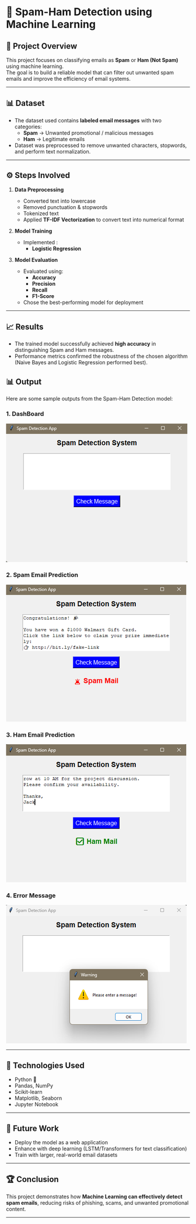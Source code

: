 # 📧 Spam-Ham Detection using Machine Learning

## 📌 Project Overview
This project focuses on classifying emails as **Spam** or **Ham (Not Spam)** using machine learning.  
The goal is to build a reliable model that can filter out unwanted spam emails and improve the efficiency of email systems.

---

## 📊 Dataset
- The dataset used contains **labeled email messages** with two categories:
  - **Spam** → Unwanted promotional / malicious messages  
  - **Ham** → Legitimate emails  
- Dataset was preprocessed to remove unwanted characters, stopwords, and perform text normalization.

---

## ⚙️ Steps Involved
1. **Data Preprocessing**
   - Converted text into lowercase
   - Removed punctuation & stopwords
   - Tokenized text
   - Applied **TF-IDF Vectorization** to convert text into numerical format

2. **Model Training**
   - Implemented :
     - **Logistic Regression**

3. **Model Evaluation**
   - Evaluated using:
     - **Accuracy**
     - **Precision**
     - **Recall**
     - **F1-Score**
   - Chose the best-performing model for deployment

---

## 📈 Results
- The trained model successfully achieved **high accuracy** in distinguishing Spam and Ham messages.
- Performance metrics confirmed the robustness of the chosen algorithm (Naive Bayes and Logistic Regression performed best).

## 📊 Output

Here are some sample outputs from the Spam-Ham Detection model:

### 1. DashBoard  
![Dashboard Preview](https://github.com/joshiBhavana/Spam-Ham-Detection/blob/main/Images/Dashboard.png)

### 2. Spam Email Prediction  
![Spam Email](https://github.com/joshiBhavana/Spam-Ham-Detection/blob/main/Images/Spam_output.png)

### 3. Ham Email Prediction  
![Ham Email](https://github.com/joshiBhavana/Spam-Ham-Detection/blob/main/Images/Ham_output.png)

### 4. Error Message 
![Error Prediction](https://github.com/joshiBhavana/Spam-Ham-Detection/blob/main/Images/Error_Message.png)


---

## 🚀 Technologies Used
- Python 🐍
- Pandas, NumPy
- Scikit-learn
- Matplotlib, Seaborn
- Jupyter Notebook

---

## 📌 Future Work
- Deploy the model as a web application
- Enhance with deep learning (LSTM/Transformers for text classification)
- Train with larger, real-world email datasets

---

## 🏆 Conclusion
This project demonstrates how **Machine Learning can effectively detect spam emails**, reducing risks of phishing, scams, and unwanted promotional content.

---
